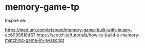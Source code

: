 ﻿# memory-game-tp
 
Inspiré de:

https://medium.com/letsboot/memory-game-built-with-jquery-ec6099618d67
https://scotch.io/tutorials/how-to-build-a-memory-matching-game-in-javascript
